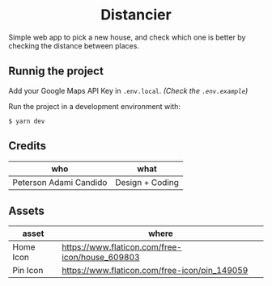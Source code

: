 <h1 align="center">Distancier</h1>

Simple web app to pick a new house, and check which one is better by checking the distance between places.

## Runnig the project

Add your Google Maps API Key in `.env.local`. _(Check the `.env.example`)_

Run the project in a development environment with:
```
$ yarn dev
```

## Credits

| who                    | what            |
| ---------------------- | --------------- |
| Peterson Adami Candido | Design + Coding |

## Assets
| asset     | where                                           |
| --------- | ----------------------------------------------- |
| Home Icon | https://www.flaticon.com/free-icon/house_609803 |
| Pin Icon  | https://www.flaticon.com/free-icon/pin_149059   |